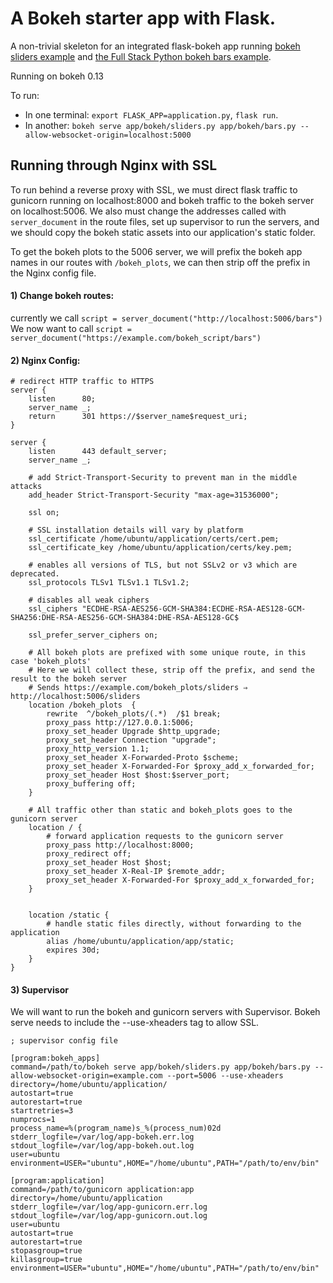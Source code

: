 # A Bokeh starter app with Flask.


A non-trivial skeleton for an integrated flask-bokeh app running [bokeh sliders example](https://github.com/bokeh/bokeh/blob/master/examples/app/sliders.py) and [the Full Stack Python bokeh bars example](https://www.fullstackpython.com/blog/responsive-bar-charts-bokeh-flask-python-3.html).

Running on bokeh 0.13

To run:
* In one terminal:  `export FLASK_APP=application.py`, `flask run`.
* In another: `bokeh serve app/bokeh/sliders.py app/bokeh/bars.py --allow-websocket-origin=localhost:5000`



## Running through Nginx with SSL

To run behind a reverse proxy with SSL, we must direct flask traffic to gunicorn running on localhost:8000 and bokeh traffic to the bokeh server on localhost:5006. We also must change the addresses called with `server_document` in the route files, set up supervisor to run the servers, and we should copy the bokeh static assets into our application's static folder.

To get the bokeh plots to the 5006 server, we will prefix the bokeh app names in our routes with `/bokeh_plots`, we can then strip off the prefix in the Nginx config file.

#### 1) Change bokeh routes:
currently we call
`script = server_document("http://localhost:5006/bars")`
We now want to call
`script = server_document("https://example.com/bokeh_script/bars")`

#### 2) Nginx Config:
```
# redirect HTTP traffic to HTTPS
server {
    listen      80;
    server_name _;
    return      301 https://$server_name$request_uri;
}

server {
    listen      443 default_server;
    server_name _;

    # add Strict-Transport-Security to prevent man in the middle attacks
    add_header Strict-Transport-Security "max-age=31536000";

    ssl on;

    # SSL installation details will vary by platform
    ssl_certificate /home/ubuntu/application/certs/cert.pem;
    ssl_certificate_key /home/ubuntu/application/certs/key.pem;

    # enables all versions of TLS, but not SSLv2 or v3 which are deprecated.
    ssl_protocols TLSv1 TLSv1.1 TLSv1.2;

    # disables all weak ciphers
    ssl_ciphers "ECDHE-RSA-AES256-GCM-SHA384:ECDHE-RSA-AES128-GCM-SHA256:DHE-RSA-AES256-GCM-SHA384:DHE-RSA-AES128-GC$

    ssl_prefer_server_ciphers on;

    # All bokeh plots are prefixed with some unique route, in this case 'bokeh_plots'
    # Here we will collect these, strip off the prefix, and send the result to the bokeh server
    # Sends https://example.com/bokeh_plots/sliders ⇒ http://localhost:5006/sliders
    location /bokeh_plots  {
        rewrite  ^/bokeh_plots/(.*)  /$1 break;
        proxy_pass http://127.0.0.1:5006;
        proxy_set_header Upgrade $http_upgrade;
        proxy_set_header Connection "upgrade";
        proxy_http_version 1.1;
        proxy_set_header X-Forwarded-Proto $scheme;
        proxy_set_header X-Forwarded-For $proxy_add_x_forwarded_for;
        proxy_set_header Host $host:$server_port;
        proxy_buffering off;
    }

    # All traffic other than static and bokeh_plots goes to the gunicorn server
    location / {
        # forward application requests to the gunicorn server
        proxy_pass http://localhost:8000;
        proxy_redirect off;
        proxy_set_header Host $host;
        proxy_set_header X-Real-IP $remote_addr;
        proxy_set_header X-Forwarded-For $proxy_add_x_forwarded_for;
    }


    location /static {
        # handle static files directly, without forwarding to the application
        alias /home/ubuntu/application/app/static;
        expires 30d;
    }
}
```

#### 3) Supervisor
We will want to run the bokeh and gunicorn servers with Supervisor. Bokeh serve needs to include the --use-xheaders tag to allow SSL.
```
; supervisor config file

[program:bokeh_apps]
command=/path/to/bokeh serve app/bokeh/sliders.py app/bokeh/bars.py --allow-websocket-origin=example.com --port=5006 --use-xheaders
directory=/home/ubuntu/application/
autostart=true
autorestart=true
startretries=3
numprocs=1
process_name=%(program_name)s_%(process_num)02d
stderr_logfile=/var/log/app-bokeh.err.log
stdout_logfile=/var/log/app-bokeh.out.log
user=ubuntu
environment=USER="ubuntu",HOME="/home/ubuntu",PATH="/path/to/env/bin"

[program:application]
command=/path/to/gunicorn application:app
directory=/home/ubuntu/application
stderr_logfile=/var/log/app-gunicorn.err.log
stdout_logfile=/var/log/app-gunicorn.out.log
user=ubuntu
autostart=true
autorestart=true
stopasgroup=true
killasgroup=true
environment=USER="ubuntu",HOME="/home/ubuntu",PATH="/path/to/env/bin"
```
